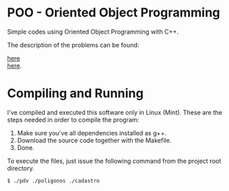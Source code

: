 # POO - Oriented Object Programming

Simple codes using Oriented Object Programming with C++.

The description of the problems can be found: 

[here](ROTEIRO_-_PDV.pdf) <br />
[here](ROTEIRO_-_Classes.pdf).

# Compiling and Running

I've compiled and executed this software only in Linux (Mint). These are the steps needed in order to compile the program:

1. Make sure you've all dependencies installed as g++.
2. Download the source code together with the Makefile.
3. Done.

To execute the files, just issue the following command from the project root directory.

    $ ./pdv ./poligonos ./cadastro
